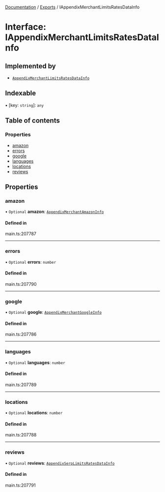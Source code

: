 [Documentation](../README.md) / [Exports](../modules.md) / IAppendixMerchantLimitsRatesDataInfo

# Interface: IAppendixMerchantLimitsRatesDataInfo

## Implemented by

- [`AppendixMerchantLimitsRatesDataInfo`](../classes/AppendixMerchantLimitsRatesDataInfo.md)

## Indexable

▪ [key: `string`]: `any`

## Table of contents

### Properties

- [amazon](IAppendixMerchantLimitsRatesDataInfo.md#amazon)
- [errors](IAppendixMerchantLimitsRatesDataInfo.md#errors)
- [google](IAppendixMerchantLimitsRatesDataInfo.md#google)
- [languages](IAppendixMerchantLimitsRatesDataInfo.md#languages)
- [locations](IAppendixMerchantLimitsRatesDataInfo.md#locations)
- [reviews](IAppendixMerchantLimitsRatesDataInfo.md#reviews)

## Properties

### amazon

• `Optional` **amazon**: [`AppendixMerchantAmazonInfo`](../classes/AppendixMerchantAmazonInfo.md)

#### Defined in

main.ts:207787

___

### errors

• `Optional` **errors**: `number`

#### Defined in

main.ts:207790

___

### google

• `Optional` **google**: [`AppendixMerchantGoogleInfo`](../classes/AppendixMerchantGoogleInfo.md)

#### Defined in

main.ts:207786

___

### languages

• `Optional` **languages**: `number`

#### Defined in

main.ts:207789

___

### locations

• `Optional` **locations**: `number`

#### Defined in

main.ts:207788

___

### reviews

• `Optional` **reviews**: [`AppendixSerpLimitsRatesDataInfo`](../classes/AppendixSerpLimitsRatesDataInfo.md)

#### Defined in

main.ts:207791
